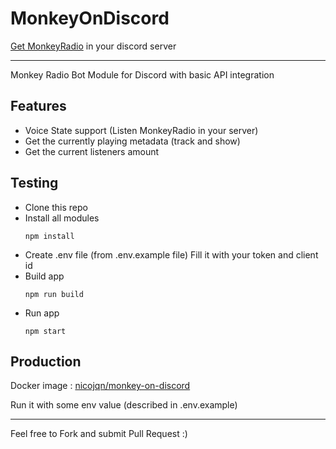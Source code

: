 # MonkeyOnDiscord

[Get MonkeyRadio](https://discord.com/oauth2/authorize?client_id=896742657047547925&permissions=1133584&scope=bot) in your discord server

---

Monkey Radio Bot Module for Discord with basic API integration

## Features

* Voice State support (Listen MonkeyRadio in your server)
* Get the currently playing metadata (track and show)
* Get the current listeners amount

## Testing

* Clone this repo
* Install all modules
    ```
    npm install
    ```
* Create .env file (from .env.example file)
    Fill it with your token and client id
* Build app
    ```
    npm run build
    ```
* Run app
    ```
    npm start
    ```

## Production


Docker image : [nicojqn/monkey-on-discord](https://hub.docker.com/r/nicojqn/monkey-on-discord)

Run it with some env value (described in .env.example)


---


Feel free to Fork and submit Pull Request :)